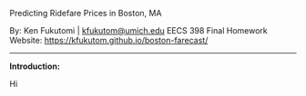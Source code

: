 Predicting Ridefare Prices in Boston, MA

By: Ken Fukutomi | [kfukutom@umich.edu](mailto:kfukutom@umich.edu)
EECS 398 Final Homework
Website: https://kfukutom.github.io/boston-farecast/

---

**Introduction:**  

Hi
